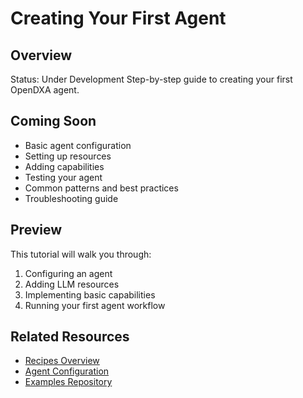 # Creating Your First Agent

## Overview
Status: Under Development
Step-by-step guide to creating your first OpenDXA agent.

## Coming Soon

- Basic agent configuration
- Setting up resources
- Adding capabilities
- Testing your agent
- Common patterns and best practices
- Troubleshooting guide

## Preview

This tutorial will walk you through:
1. Configuring an agent
2. Adding LLM resources
3. Implementing basic capabilities
4. Running your first agent workflow

## Related Resources

- [Recipes Overview](README.md)
- [Agent Configuration](../reference/api/README.md)
- [Examples Repository](https://github.com/aitomatic/opendxa/tree/main/examples)